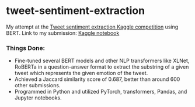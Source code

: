 # tweet-sentiment-extraction

My attempt at the [Tweet sentiment extraction Kaggle competition](https://www.kaggle.com/c/tweet-sentiment-extraction) using BERT.
Link to my submission: [Kaggle notebook](https://www.kaggle.com/jiteshpabla/sentiment-analysis?scriptVersionId=34054749)

### Things Done:
- Fine-tuned several BERT models and other NLP transformers like XLNet, RoBERTa in a question-answer format to extract the substring of a given tweet which represents the given emotion of the tweet.
- Achieved a Jaccard similarity score of 0.687, better than around 600 other submissions.
- Programmed in Python and utilized PyTorch, transformers, Pandas, and Jupyter notebooks.

